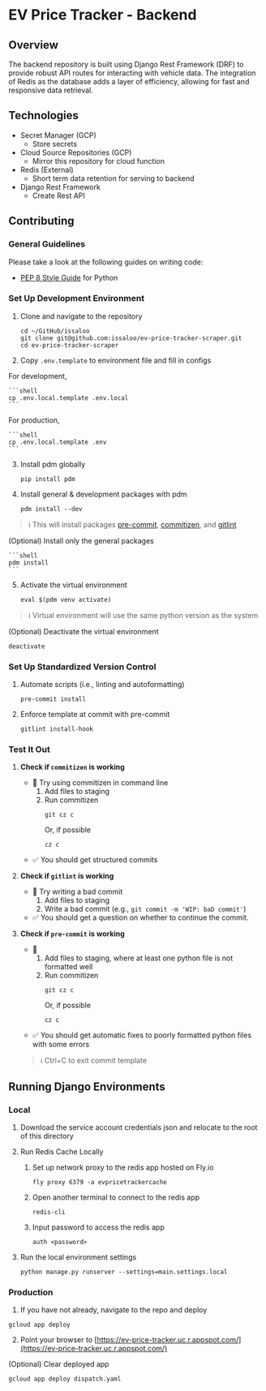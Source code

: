 # EV Price Tracker - Backend

## Overview

The backend repository is built using Django Rest Framework (DRF) to provide robust API routes for interacting with vehicle data. The integration of Redis as the database adds a layer of efficiency, allowing for fast and responsive data retrieval.

## Technologies

- Secret Manager (GCP)
  - Store secrets
- Cloud Source Repositories (GCP)
  - Mirror this repository for cloud function
- Redis (External)
  - Short term data retention for serving to backend
- Django Rest Framework
  - Create Rest API

## Contributing

### General Guidelines

Please take a look at the following guides on writing code:

- [PEP 8 Style Guide](https://www.python.org/dev/peps/pep-0008/) for Python

### Set Up Development Environment

1. Clone and navigate to the repository

   ```shell
   cd ~/GitHub/issaloo
   git clone git@github.com:issaloo/ev-price-tracker-scraper.git
   cd ev-price-tracker-scraper
   ```

2. Copy `.env.template` to environment file and fill in configs

For development,

    ```shell
    cp .env.local.template .env.local
    ```

For production,

    ```shell
    cp .env.local.template .env
    ```

3. Install pdm globally

   ```shell
   pip install pdm
   ```

4. Install general & development packages with pdm

   ```shell
   pdm install --dev
   ```

> :information_source: This will install packages [pre-commit](https://pre-commit.com/), [commitizen](https://commitizen-tools.github.io/commitizen/), and [gitlint](https://jorisroovers.com/gitlint/latest/)

(Optional) Install only the general packages

    ```shell
    pdm install
    ```

5. Activate the virtual environment

   ```shell
   eval $(pdm venv activate)
   ```

> :information_source: Virtual environment will use the same python version as the system

(Optional) Deactivate the virtual environment

```shell
deactivate
```

### Set Up Standardized Version Control

1. Automate scripts (i.e., linting and autoformatting)
   ```shell
   pre-commit install
   ```
2. Enforce template at commit with pre-commit
   ```shell
   gitlint install-hook
   ```

### Test It Out

1. **Check if `commitizen` is working**

   - :mag_right: Try using commitizen in command line
     1. Add files to staging
     2. Run commitizen
        ```shell
        git cz c
        ```
        Or, if possible
        ```shell
        cz c
        ```
   - :white_check_mark: You should get structured commits

2. **Check if `gitlint` is working**

   - :mag_right: Try writing a bad commit
     1. Add files to staging
     2. Write a bad commit (e.g., `git commit -m 'WIP: baD commit'`)
   - :white_check_mark: You should get a question on whether to continue the commit.

3. **Check if `pre-commit` is working**

   - :mag_right:
     1. Add files to staging, where at least one python file is not formatted well
     2. Run commitizen
        ```shell
        git cz c
        ```
        Or, if possible
        ```shell
        cz c
        ```
   - :white_check_mark: You should get automatic fixes to poorly formatted python files with some errors

   > :information_source: Ctrl+C to exit commit template

## Running Django Environments

### Local

1. Download the service account credentials json and relocate to the root of this directory

2. Run Redis Cache Locally

   1. Set up network proxy to the redis app hosted on Fly.io

      ```shell
      fly proxy 6379 -a evpricetrackercache
      ```

   2. Open another terminal to connect to the redis app

      ```shell
      redis-cli
      ```

   3. Input password to access the redis app

      ```shell
      auth <password>
      ```

3. Run the local environment settings

   ```Shell
   python manage.py runserver --settings=main.settings.local
   ```

### Production

1. If you have not already, navigate to the repo and deploy

```Shell
gcloud app deploy
```

2. Point your browser to [https://ev-price-tracker.uc.r.appspot.com/](https://ev-price-tracker.uc.r.appspot.com/)

(Optional) Clear deployed app

```Shell
gcloud app deploy dispatch.yaml
```
